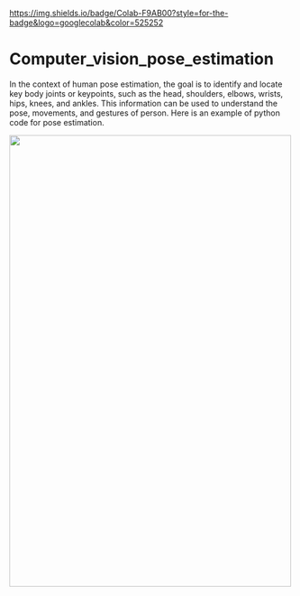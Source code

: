 https://img.shields.io/badge/Colab-F9AB00?style=for-the-badge&logo=googlecolab&color=525252

# Computer_vision_pose_estimation

In the context of human pose estimation, the goal is to identify and locate key body joints or keypoints, such as the head, shoulders, elbows, wrists, hips, knees, and ankles. This information can be used to understand the pose, movements, and gestures of person. Here is an example of python code for pose estimation. 

<img src='https://github.com/Sarvandani/Computer_vision_pose_estimation/blob/main/POSE_IMG.png' width="500" height="800">

